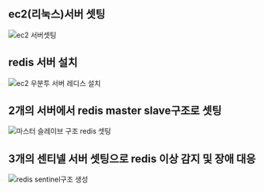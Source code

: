 ## ec2(리눅스)서버 셋팅
![ec2 서버셋팅](https://github.com/user-attachments/assets/3f28fa84-d765-4cc5-9a20-4c06b043032f)
## redis 서버 설치
![ec2 우분투 서버 레디스 설치](https://github.com/user-attachments/assets/accb2595-f80b-4bfd-8067-350cbe71a3ce)
## 2개의 서버에서 redis master slave구조로 셋팅
![마스터 슬레이브 구조 redis 셋팅](https://github.com/user-attachments/assets/48daa360-809c-4bbf-b812-da12ae7d45e7)
## 3개의 센티넬 서버 셋팅으로 redis 이상 감지 및 장애 대응
![redis sentinel구조 생성](https://github.com/user-attachments/assets/3c4bfa25-934e-4544-bff9-50cceda6ff2e)

